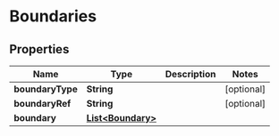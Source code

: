 

# Boundaries


## Properties

Name | Type | Description | Notes
------------ | ------------- | ------------- | -------------
**boundaryType** | **String** |  |  [optional]
**boundaryRef** | **String** |  |  [optional]
**boundary** | [**List&lt;Boundary&gt;**](Boundary.md) |  | 



